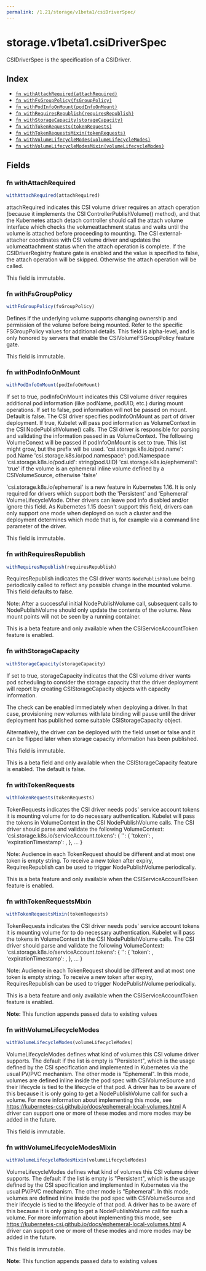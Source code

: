 ```yaml
---
permalink: /1.21/storage/v1beta1/csiDriverSpec/
---
```


# storage.v1beta1.csiDriverSpec

CSIDriverSpec is the specification of a CSIDriver.

## Index

* [`fn withAttachRequired(attachRequired)`](#fn-withattachrequired)
* [`fn withFsGroupPolicy(fsGroupPolicy)`](#fn-withfsgrouppolicy)
* [`fn withPodInfoOnMount(podInfoOnMount)`](#fn-withpodinfoonmount)
* [`fn withRequiresRepublish(requiresRepublish)`](#fn-withrequiresrepublish)
* [`fn withStorageCapacity(storageCapacity)`](#fn-withstoragecapacity)
* [`fn withTokenRequests(tokenRequests)`](#fn-withtokenrequests)
* [`fn withTokenRequestsMixin(tokenRequests)`](#fn-withtokenrequestsmixin)
* [`fn withVolumeLifecycleModes(volumeLifecycleModes)`](#fn-withvolumelifecyclemodes)
* [`fn withVolumeLifecycleModesMixin(volumeLifecycleModes)`](#fn-withvolumelifecyclemodesmixin)

## Fields

### fn withAttachRequired

```ts
withAttachRequired(attachRequired)
```

attachRequired indicates this CSI volume driver requires an attach operation (because it implements the CSI ControllerPublishVolume() method), and that the Kubernetes attach detach controller should call the attach volume interface which checks the volumeattachment status and waits until the volume is attached before proceeding to mounting. The CSI external-attacher coordinates with CSI volume driver and updates the volumeattachment status when the attach operation is complete. If the CSIDriverRegistry feature gate is enabled and the value is specified to false, the attach operation will be skipped. Otherwise the attach operation will be called.

This field is immutable.

### fn withFsGroupPolicy

```ts
withFsGroupPolicy(fsGroupPolicy)
```

Defines if the underlying volume supports changing ownership and permission of the volume before being mounted. Refer to the specific FSGroupPolicy values for additional details. This field is alpha-level, and is only honored by servers that enable the CSIVolumeFSGroupPolicy feature gate.

This field is immutable.

### fn withPodInfoOnMount

```ts
withPodInfoOnMount(podInfoOnMount)
```

If set to true, podInfoOnMount indicates this CSI volume driver requires additional pod information (like podName, podUID, etc.) during mount operations. If set to false, pod information will not be passed on mount. Default is false. The CSI driver specifies podInfoOnMount as part of driver deployment. If true, Kubelet will pass pod information as VolumeContext in the CSI NodePublishVolume() calls. The CSI driver is responsible for parsing and validating the information passed in as VolumeContext. The following VolumeConext will be passed if podInfoOnMount is set to true. This list might grow, but the prefix will be used. 'csi.storage.k8s.io/pod.name': pod.Name 'csi.storage.k8s.io/pod.namespace': pod.Namespace 'csi.storage.k8s.io/pod.uid': string(pod.UID) 'csi.storage.k8s.io/ephemeral': 'true' if the volume is an ephemeral inline volume
                                defined by a CSIVolumeSource, otherwise 'false'

'csi.storage.k8s.io/ephemeral' is a new feature in Kubernetes 1.16. It is only required for drivers which support both the 'Persistent' and 'Ephemeral' VolumeLifecycleMode. Other drivers can leave pod info disabled and/or ignore this field. As Kubernetes 1.15 doesn't support this field, drivers can only support one mode when deployed on such a cluster and the deployment determines which mode that is, for example via a command line parameter of the driver.

This field is immutable.

### fn withRequiresRepublish

```ts
withRequiresRepublish(requiresRepublish)
```

RequiresRepublish indicates the CSI driver wants `NodePublishVolume` being periodically called to reflect any possible change in the mounted volume. This field defaults to false.

Note: After a successful initial NodePublishVolume call, subsequent calls to NodePublishVolume should only update the contents of the volume. New mount points will not be seen by a running container.

This is a beta feature and only available when the CSIServiceAccountToken feature is enabled.

### fn withStorageCapacity

```ts
withStorageCapacity(storageCapacity)
```

If set to true, storageCapacity indicates that the CSI volume driver wants pod scheduling to consider the storage capacity that the driver deployment will report by creating CSIStorageCapacity objects with capacity information.

The check can be enabled immediately when deploying a driver. In that case, provisioning new volumes with late binding will pause until the driver deployment has published some suitable CSIStorageCapacity object.

Alternatively, the driver can be deployed with the field unset or false and it can be flipped later when storage capacity information has been published.

This field is immutable.

This is a beta field and only available when the CSIStorageCapacity feature is enabled. The default is false.

### fn withTokenRequests

```ts
withTokenRequests(tokenRequests)
```

TokenRequests indicates the CSI driver needs pods' service account tokens it is mounting volume for to do necessary authentication. Kubelet will pass the tokens in VolumeContext in the CSI NodePublishVolume calls. The CSI driver should parse and validate the following VolumeContext: 'csi.storage.k8s.io/serviceAccount.tokens': {
  '<audience>': {
    'token': <token>,
    'expirationTimestamp': <expiration timestamp in RFC3339>,
  },
  ...
}

Note: Audience in each TokenRequest should be different and at most one token is empty string. To receive a new token after expiry, RequiresRepublish can be used to trigger NodePublishVolume periodically.

This is a beta feature and only available when the CSIServiceAccountToken feature is enabled.

### fn withTokenRequestsMixin

```ts
withTokenRequestsMixin(tokenRequests)
```

TokenRequests indicates the CSI driver needs pods' service account tokens it is mounting volume for to do necessary authentication. Kubelet will pass the tokens in VolumeContext in the CSI NodePublishVolume calls. The CSI driver should parse and validate the following VolumeContext: 'csi.storage.k8s.io/serviceAccount.tokens': {
  '<audience>': {
    'token': <token>,
    'expirationTimestamp': <expiration timestamp in RFC3339>,
  },
  ...
}

Note: Audience in each TokenRequest should be different and at most one token is empty string. To receive a new token after expiry, RequiresRepublish can be used to trigger NodePublishVolume periodically.

This is a beta feature and only available when the CSIServiceAccountToken feature is enabled.

**Note:** This function appends passed data to existing values

### fn withVolumeLifecycleModes

```ts
withVolumeLifecycleModes(volumeLifecycleModes)
```

VolumeLifecycleModes defines what kind of volumes this CSI volume driver supports. The default if the list is empty is "Persistent", which is the usage defined by the CSI specification and implemented in Kubernetes via the usual PV/PVC mechanism. The other mode is "Ephemeral". In this mode, volumes are defined inline inside the pod spec with CSIVolumeSource and their lifecycle is tied to the lifecycle of that pod. A driver has to be aware of this because it is only going to get a NodePublishVolume call for such a volume. For more information about implementing this mode, see https://kubernetes-csi.github.io/docs/ephemeral-local-volumes.html A driver can support one or more of these modes and more modes may be added in the future.

This field is immutable.

### fn withVolumeLifecycleModesMixin

```ts
withVolumeLifecycleModesMixin(volumeLifecycleModes)
```

VolumeLifecycleModes defines what kind of volumes this CSI volume driver supports. The default if the list is empty is "Persistent", which is the usage defined by the CSI specification and implemented in Kubernetes via the usual PV/PVC mechanism. The other mode is "Ephemeral". In this mode, volumes are defined inline inside the pod spec with CSIVolumeSource and their lifecycle is tied to the lifecycle of that pod. A driver has to be aware of this because it is only going to get a NodePublishVolume call for such a volume. For more information about implementing this mode, see https://kubernetes-csi.github.io/docs/ephemeral-local-volumes.html A driver can support one or more of these modes and more modes may be added in the future.

This field is immutable.

**Note:** This function appends passed data to existing values